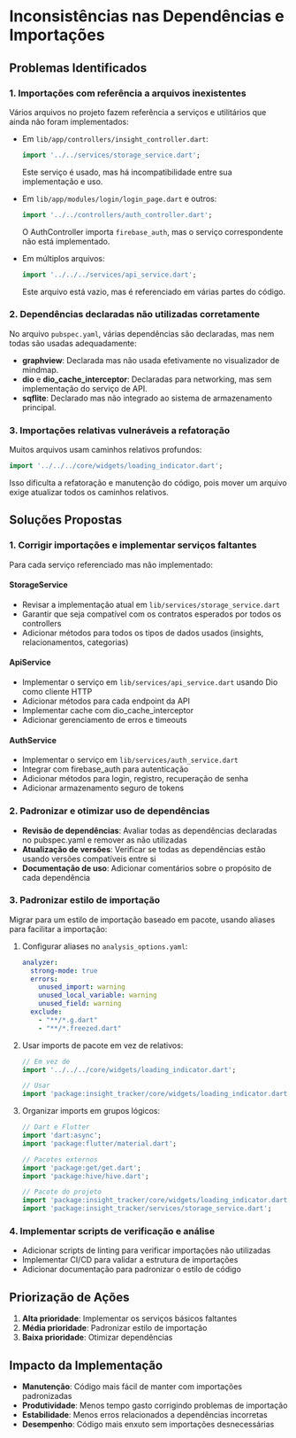 # Inconsistências nas Dependências e Importações

## Problemas Identificados

### 1. Importações com referência a arquivos inexistentes

Vários arquivos no projeto fazem referência a serviços e utilitários que ainda não foram implementados:

- Em `lib/app/controllers/insight_controller.dart`:
  ```dart
  import '../../services/storage_service.dart';
  ```
  Este serviço é usado, mas há incompatibilidade entre sua implementação e uso.

- Em `lib/app/modules/login/login_page.dart` e outros:
  ```dart
  import '../../controllers/auth_controller.dart';
  ```
  O AuthController importa `firebase_auth`, mas o serviço correspondente não está implementado.

- Em múltiplos arquivos:
  ```dart
  import '../../../services/api_service.dart';
  ```
  Este arquivo está vazio, mas é referenciado em várias partes do código.

### 2. Dependências declaradas não utilizadas corretamente

No arquivo `pubspec.yaml`, várias dependências são declaradas, mas nem todas são usadas adequadamente:

- **graphview**: Declarada mas não usada efetivamente no visualizador de mindmap.
- **dio** e **dio_cache_interceptor**: Declaradas para networking, mas sem implementação do serviço de API.
- **sqflite**: Declarado mas não integrado ao sistema de armazenamento principal.

### 3. Importações relativas vulneráveis a refatoração

Muitos arquivos usam caminhos relativos profundos:

```dart
import '../../../core/widgets/loading_indicator.dart';
```

Isso dificulta a refatoração e manutenção do código, pois mover um arquivo exige atualizar todos os caminhos relativos.

## Soluções Propostas

### 1. Corrigir importações e implementar serviços faltantes

Para cada serviço referenciado mas não implementado:

#### StorageService
- Revisar a implementação atual em `lib/services/storage_service.dart`
- Garantir que seja compatível com os contratos esperados por todos os controllers
- Adicionar métodos para todos os tipos de dados usados (insights, relacionamentos, categorias)

#### ApiService
- Implementar o serviço em `lib/services/api_service.dart` usando Dio como cliente HTTP
- Adicionar métodos para cada endpoint da API
- Implementar cache com dio_cache_interceptor
- Adicionar gerenciamento de erros e timeouts

#### AuthService
- Implementar o serviço em `lib/services/auth_service.dart`
- Integrar com firebase_auth para autenticação
- Adicionar métodos para login, registro, recuperação de senha
- Adicionar armazenamento seguro de tokens

### 2. Padronizar e otimizar uso de dependências

- **Revisão de dependências**: Avaliar todas as dependências declaradas no pubspec.yaml e remover as não utilizadas
- **Atualização de versões**: Verificar se todas as dependências estão usando versões compatíveis entre si
- **Documentação de uso**: Adicionar comentários sobre o propósito de cada dependência

### 3. Padronizar estilo de importação

Migrar para um estilo de importação baseado em pacote, usando aliases para facilitar a importação:

1. Configurar aliases no `analysis_options.yaml`:
   ```yaml
   analyzer:
     strong-mode: true
     errors:
       unused_import: warning
       unused_local_variable: warning
       unused_field: warning
     exclude:
       - "**/*.g.dart"
       - "**/*.freezed.dart"
   ```

2. Usar imports de pacote em vez de relativos:
   ```dart
   // Em vez de
   import '../../../core/widgets/loading_indicator.dart';
   
   // Usar
   import 'package:insight_tracker/core/widgets/loading_indicator.dart';
   ```

3. Organizar imports em grupos lógicos:
   ```dart
   // Dart e Flutter
   import 'dart:async';
   import 'package:flutter/material.dart';
   
   // Pacotes externos
   import 'package:get/get.dart';
   import 'package:hive/hive.dart';
   
   // Pacote do projeto
   import 'package:insight_tracker/core/widgets/loading_indicator.dart';
   import 'package:insight_tracker/services/storage_service.dart';
   ```

### 4. Implementar scripts de verificação e análise

- Adicionar scripts de linting para verificar importações não utilizadas
- Implementar CI/CD para validar a estrutura de importações
- Adicionar documentação para padronizar o estilo de código

## Priorização de Ações

1. **Alta prioridade**: Implementar os serviços básicos faltantes
2. **Média prioridade**: Padronizar estilo de importação
3. **Baixa prioridade**: Otimizar dependências

## Impacto da Implementação

- **Manutenção**: Código mais fácil de manter com importações padronizadas
- **Produtividade**: Menos tempo gasto corrigindo problemas de importação
- **Estabilidade**: Menos erros relacionados a dependências incorretas
- **Desempenho**: Código mais enxuto sem importações desnecessárias